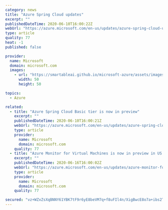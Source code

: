```yaml
---
category: news
title: "Azure Spring Cloud updates"
excerpt: ""
publishedDateTime: 2020-06-10T16:00:22Z
webUrl: "https://azure.microsoft.com/en-us/updates/azure-spring-cloud-updates/"
type: article
quality: 77
heat: -1
published: false

provider:
  name: Microsoft
  domain: microsoft.com
  images:
    - url: "https://smartableai.github.io/microsoft-azure/assets/images/organizations/microsoft.com-50x50.jpg"
      width: 50
      height: 50

topics:
  - Azure

related:
  - title: "Azure Spring Cloud Basic tier is now in preview"
    excerpt: ""
    publishedDateTime: 2020-06-10T16:00:21Z
    webUrl: "https://azure.microsoft.com/en-us/updates/azure-spring-cloud-basic-tier-is-now-in-preview/"
    type: article
    provider:
      name: Microsoft
      domain: microsoft.com
    quality: 77
  - title: "Azure Monitor for Virtual Machines is now in preview in US Gov Arizona"
    excerpt: ""
    publishedDateTime: 2020-06-16T16:00:02Z
    webUrl: "https://azure.microsoft.com/en-us/updates/azure-monitor-for-vms-is-now-in-preview-in-us-gov-arizona/"
    type: article
    provider:
      name: Microsoft
      domain: microsoft.com
    quality: 77

secured: "vz+WZxZsXqBNNY61YBK7tF9r6yE8beVM7q+f8uFIl4n/XigBwcE8o7a+ibs2TaYjmTU9ozenUDGJLFGYOoct7Ce0C9Nioj27PRbVlW/H21Vdodiioo2YoH89xAGznB2T4/Qr3txo4/L7JFDsYmn8MAB30LVFmkxygZTKHbOc/PK61f/BYO++mt1yfz17TCZhdB0lv/BmRa6F9LH8M3JwFsQD6NKDmZSRaSumOxlUBg4p7ycgnHytCPKG3kA6sM7EAg5baCUilP2FLpBsKhFU3fSy2omkyqCzUm2kzu07uEaDsS0fycn+85UyZwzRTB9p1q3JXcaCrESOXzwZKRGb1A==;OtFnOVNQaDD5pRfjXU7JZA=="
---
```


